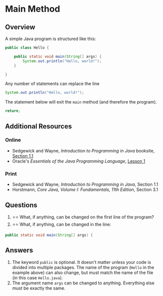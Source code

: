 # Main Method
## Overview
A simple Java program is structured like this:
```java
public class Hello {

    public static void main(String[] args) {
        System.out.println("Hello, world!");
    }

}
```
Any number of statements can replace the line
```java
System.out.println("Hello, world!");
```

The statement below will exit the `main` method (and therefore the program).
```java
return;
```
## Additional Resources
### Online
- Sedgewick and Wayne, *Introduction to Programming in Java* booksite, [Section 1.1](https://introcs.cs.princeton.edu/java/11hello/)
- Oracle's *Essentials of the Java Programming Language*, [Lesson 1](https://www.oracle.com/technetwork/java/compile-136656.html)
### Print
- Sedgewick and Wayne, *Introduction to Programming in Java*, Section 1.1
- Horstmann, *Core Java, Volume I: Fundamentals, 11th Edition*, Section 3.1
## Questions
1. :star::star: What, if anything, can be changed on the first line of the program?
1. :star::star: What, if anything, can be changed in the line:
```java
public static void main(String[] args) {
```
## Answers
1. The keyword `public` is optional. It doesn't matter unless your code is divided into multiple packages. The name of the program (`Hello` in the example above) can also change, but must match the name of the file (in this case `Hello.java`).
1. The argument name `args` can be changed to anything. Everything else must be exactly the same.
